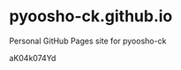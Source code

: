 # pyoosho-ck.github.io
Personal GitHub Pages site for pyoosho-ck































































aK04k074Yd
